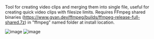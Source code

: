 Tool for creating video clips and merging them into single file, useful for creating quick video clips with filesize limits.
Requires FFmpeg shared binaries (https://www.gyan.dev/ffmpeg/builds/ffmpeg-release-full-shared.7z) in "ffmpeg" named folder at install location.

![image](https://github.com/user-attachments/assets/b47825cf-9d6f-4971-bd3e-dd2d130b4e1f)
![image](https://github.com/user-attachments/assets/a75c56b1-d3c9-4613-a1d6-4984f8a44a34)
